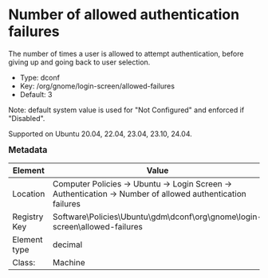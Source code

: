 # Number of allowed authentication failures

The number of times a user is allowed to attempt authentication, before giving up and going back to user selection.

- Type: dconf
- Key: /org/gnome/login-screen/allowed-failures
- Default: 3

Note: default system value is used for "Not Configured" and enforced if "Disabled".

Supported on Ubuntu 20.04, 22.04, 23.04, 23.10, 24.04.



<span style="font-size: larger;">**Metadata**</span>

| Element      | Value            |
| ---          | ---              |
| Location     | Computer Policies -> Ubuntu -> Login Screen -> Authentication -> Number of allowed authentication failures    |
| Registry Key | Software\Policies\Ubuntu\gdm\dconf\org\gnome\login-screen\allowed-failures         |
| Element type | decimal |
| Class:       | Machine       |
